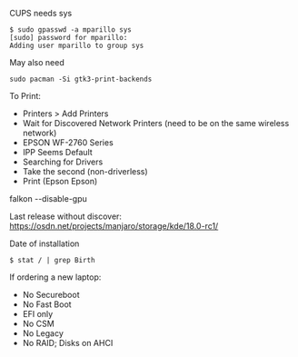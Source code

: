 CUPS needs sys
```
$ sudo gpasswd -a mparillo sys
[sudo] password for mparillo: 
Adding user mparillo to group sys
```
May also need
```
sudo pacman -Si gtk3-print-backends
```

To Print:

 * Printers > Add Printers
 * Wait for Discovered Network Printers (need to be on the same wireless network)
 * EPSON WF-2760 Series
 * IPP Seems Default
 * Searching for Drivers
 * Take the second (non-driverless)
 * Print (Epson Epson)

falkon --disable-gpu

Last release without discover: https://osdn.net/projects/manjaro/storage/kde/18.0-rc1/

Date of installation
```
$ stat / | grep Birth
```

If ordering a new laptop:
 * No Secureboot
 * No Fast Boot
 * EFI only
 * No CSM
 * No Legacy
 * No RAID; Disks on AHCI
